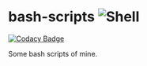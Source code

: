 # bash-scripts ![Shell](https://github.com/windvalley/bash-scripts/workflows/Shell/badge.svg)

[![Codacy Badge](https://api.codacy.com/project/badge/Grade/84db320ced334c58b0995b5cfe2156b6)](https://app.codacy.com/manual/windvalley/bash-scripts?utm_source=github.com&utm_medium=referral&utm_content=windvalley/bash-scripts&utm_campaign=Badge_Grade_Dashboard)

Some bash scripts of mine.
